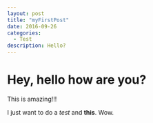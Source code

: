 ```yaml
---
layout: post
title: "myFirstPost"
date: 2016-09-26
categories: 
  - Test
description: Hello?
---
```


# Hey, hello how are you?

This is amazing!!!

I just want to do a *test* and **this**. Wow.
